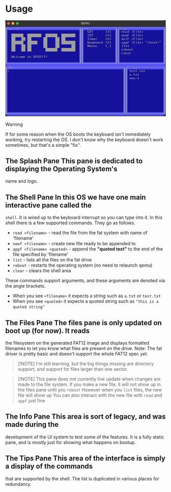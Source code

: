 # Usage

![Image](images/rfos.jpg)

> [!WARNING]
> If for some reason when the OS boots the keyboard isn't immediately working,
> try restarting the OS. I don't know why the keyboard doesn't work sometimes,
> but that's a simple "fix".

## The Splash Pane This pane is dedicated to displaying the Operating System's
name and logo.

## The Shell Pane In this OS we have one main interactive pane called the
`shell`. It is wired up to the keyboard interrupt so you can type into it. In
this shell there is a few supported commands. They go as follows.
   - `read <filename>` - read the file from the fat system with name of
     'filename'
   - `newf <filename>` - create new file ready to be appended to
   - `appf <filename> <quoted>` - append the **"quoted text"** to the end of
     the file specified by 'filename'
   - `list` - lists all the files on the fat drive
   - `reboot` - restarts the operating system (no need to relaunch qemu)
   - `clear` - clears the shell area
 
These commands support arguments, and these arguments are denoted via the angle
brackets.
   - When you see `<filename>` it expects a string such as `a.txt` or
     `test.txt`
   - When you see `<quoted>` it expects a quoted string such as `"this is a
     quoted string"`

## The Files Pane The files pane is only updated on boot up (for now). It reads
the filesystem on the generated FAT12 image and displays formatted filenames to
let you know what files are present on the drive. Note: The fat driver is
pretty basic and doesn't support the whole FAT12 spec *yet*.

> [!NOTE] I'm still learning, but the big things missing are directory support,
> and support for files larger than one sector.

> [!NOTE] This pane does not currently live update when changes are made to the
> file system.  If you make a new file, it will not show up in the files pane
> until you `reboot` However when you `list` files, the new file will show up
> You can also interact with the new file with `read` and `appf` just fine

## The Info Pane This area is sort of legacy, and was made during the
development of the UI system to test some of the features. It is a fully static
pane, and is mostly just for showing what happens on bootup.

## The Tips Pane This area of the interface is simply a display of the commands
that are supported by the shell. The list is duplicated in various places for
redundancy.
